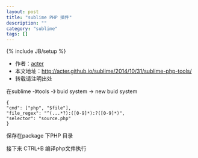 ```yaml
---
layout: post
title: "sublime PHP 插件"
description: ""
category: "sublime"
tags: []
---
```

{% include JB/setup %}
* 作者：[acter](https://github.com/acter)
* 本文地址：http://acter.github.io/sublime/2014/10/31/sublime-php-tools/
* 转载请注明出处

在sublime -》tools -》 buid system -> new buid system

	{
	"cmd": ["php", "$file"],
	"file_regex": "^(...*?):([0-9]*):?([0-9]*)",
	"selector": "source.php"
	}
保存在package 下PHP 目录

接下来 CTRL+B 编译php文件执行
